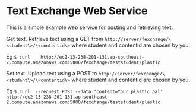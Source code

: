 # Text Exchange Web Service

This is a simple example web service for posting and retrieving text. 

Get text. Retrieve text using a GET from `http://server/fexchange/\<student\>/\<contentid\>` where student and contentid are chosen by you. 

Eg `$ curl    http://ec2-13-238-201-131.ap-southeast-2.compute.amazonaws.com:5000/fexchange/teststudent/plastic`


Set text. Upload text using a POST to  `http://server/fexchange/\<student\>/\<contentid\>` where student and contentid are chosen by you.

Eg `$ curl  --request POST --data 'content=Your plastic pal'  http://ec2-13-238-201-131.ap-southeast-2.compute.amazonaws.com:5000/fexchange/teststudent/plastic `
